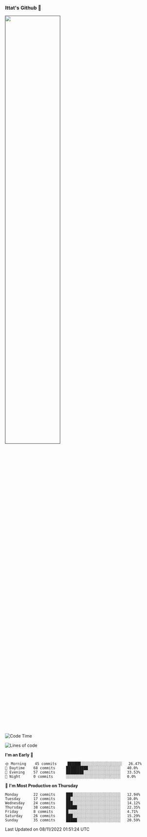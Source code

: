 ### Ittat's Github 👋

<a href="">
  <img align="center" src="https://github-readme-stats.vercel.app/api?username=ittat&hide_border=true&show_icons=true&count_private=true&theme=graywhite"  width="60%"/>
</a>


<!--START_SECTION:waka-->
![Code Time](http://img.shields.io/badge/Code%20Time-105%20hrs%2017%20mins-blue)

![Lines of code](https://img.shields.io/badge/From%20Hello%20World%20I%27ve%20Written-557%20Thousand%20lines%20of%20code-blue)

**I'm an Early 🐤** 

```text
🌞 Morning    45 commits     ██████░░░░░░░░░░░░░░░░░░░   26.47% 
🌆 Daytime    68 commits     ██████████░░░░░░░░░░░░░░░   40.0% 
🌃 Evening    57 commits     ████████░░░░░░░░░░░░░░░░░   33.53% 
🌙 Night      0 commits      ░░░░░░░░░░░░░░░░░░░░░░░░░   0.0%

```
📅 **I'm Most Productive on Thursday** 

```text
Monday       22 commits     ███░░░░░░░░░░░░░░░░░░░░░░   12.94% 
Tuesday      17 commits     ██░░░░░░░░░░░░░░░░░░░░░░░   10.0% 
Wednesday    24 commits     ███░░░░░░░░░░░░░░░░░░░░░░   14.12% 
Thursday     38 commits     █████░░░░░░░░░░░░░░░░░░░░   22.35% 
Friday       8 commits      █░░░░░░░░░░░░░░░░░░░░░░░░   4.71% 
Saturday     26 commits     ███░░░░░░░░░░░░░░░░░░░░░░   15.29% 
Sunday       35 commits     █████░░░░░░░░░░░░░░░░░░░░   20.59%

```



 Last Updated on 08/11/2022 01:51:24 UTC
<!--END_SECTION:waka-->



<!--
**ittat/ittat** is a ✨ _special_ ✨ repository because its `README.md` (this file) appears on your GitHub profile.

Here are some ideas to get you started:

- 🔭 I’m currently working on ...
- 🌱 I’m currently learning ...
- 👯 I’m looking to collaborate on ...
- 🤔 I’m looking for help with ...
- 💬 Ask me about ...
- 📫 How to reach me: ...
- 😄 Pronouns: ...
- ⚡ Fun fact: ...

    technologies: {
        mobileApp: ["Android App"],
        frontEnd: {
            js: ["Vue", "Nuxt"],
            css: ["materialize", "vuetify", "bootstrap"]
        },
        backEnd: {
            js: ["node", "express", "SuiteScript"],
            python: ["flask"]
        },
        devOps: ["AWS", "Docker🐳", "Route53", "Nginx"],
        databases: ["mongo", "MySql", "sqlite"],
        misc: ["Firebase", "Socket.IO", "selenium", "open-cv", "php", "SuiteApp"]
    },
-->

